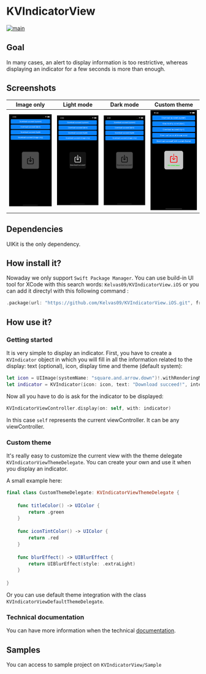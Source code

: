 # KVIndicatorView

[![main](https://github.com/Kelvas09/KVIndicatorView.iOS/actions/workflows/publish.yaml/badge.svg?branch=main)](https://github.com/Kelvas09/KVIndicatorView.iOS/actions/workflows/publish.yaml)

## Goal

In many cases, an alert to display information is too restrictive, whereas displaying an indicator for a few seconds is more than enough.

## Screenshots

|Image only|Light mode|Dark mode|Custom theme|
|---|---|---|---|
|![image only](./resources/images/image-only.png)|![light mode](./resources/images/light-mode.png)|![dark mode](./resources/images/dark-mode.png)|![custom theme](./resources/images/custom-theme.png)|

## Dependencies

UIKit is the only dependency.

## How install it?

Nowaday we only support `Swift Package Manager`. You can use build-in UI tool for XCode with this search words: `Kelvas09/KVIndicatorView.iOS` or you can add it directyl with this following command :

```swift
.package(url: "https://github.com/Kelvas09/KVIndicatorView.iOS.git", from: "1.0.0")
```

## How use it?

### Getting started

It is very simple to display an indicator. First, you have to create a `KVIndicator` object in which you will fill in all the information related to the display: text (optional), icon, display time and theme (default system):

```swift
let icon = UIImage(systemName: "square.and.arrow.down")!.withRenderingMode(.alwaysTemplate)
let indicator = KVIndicator(icon: icon, text: "Download succeed!", interval: 5, theme: .system)
```

Now all you have to do is ask for the indicator to be displayed:

```swift
KVIndicatorViewController.display(on: self, with: indicator)
```

In this case `self` represents the current viewController. It can be any viewController.

### Custom theme

It's really easy to customize the current view with the theme delegate `KVIndicatorViewThemeDelegate`. You can create your own and use it when you display an indicator.

A small example here:

```swift
final class CustomThemeDelegate: KVIndicatorViewThemeDelegate {

    func titleColor() -> UIColor {
        return .green
    }

    func iconTintColor() -> UIColor {
        return .red
    }

    func blurEffect() -> UIBlurEffect {
        return UIBlurEffect(style: .extraLight)
    }

}
```

Or you can use default theme integration with the class `KVIndicatorViewDefaultThemeDelegate`.

### Technical documentation

You can have more information when the technical [documentation](https://kelvas09.github.io/KVIndicatorView.iOS/documentation/kvindicatorview/).

## Samples

You can access to sample project on `KVIndicatorView/Sample`